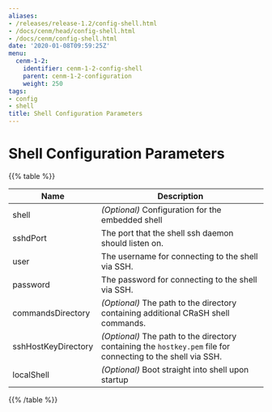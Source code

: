 ```yaml
---
aliases:
- /releases/release-1.2/config-shell.html
- /docs/cenm/head/config-shell.html
- /docs/cenm/config-shell.html
date: '2020-01-08T09:59:25Z'
menu:
  cenm-1-2:
    identifier: cenm-1-2-config-shell
    parent: cenm-1-2-configuration
    weight: 250
tags:
- config
- shell
title: Shell Configuration Parameters
---
```


# Shell Configuration Parameters

{{% table %}}

|Name|Description|
|----|-----------|
| shell |  *(Optional)* Configuration for the embedded shell
| sshdPort |  The port that the shell ssh daemon should listen on. |
| user |  The username for connecting to the shell via SSH. |
| password |  The password for connecting to the shell via SSH. |
| commandsDirectory |  *(Optional)* The path to the directory containing additional CRaSH shell commands. |
| sshHostKeyDirectory |  *(Optional)* The path to the directory containing the `hostkey.pem` file for connecting to the shell via SSH. |
| localShell |  *(Optional)* Boot straight into shell upon startup |

{{% /table %}}
